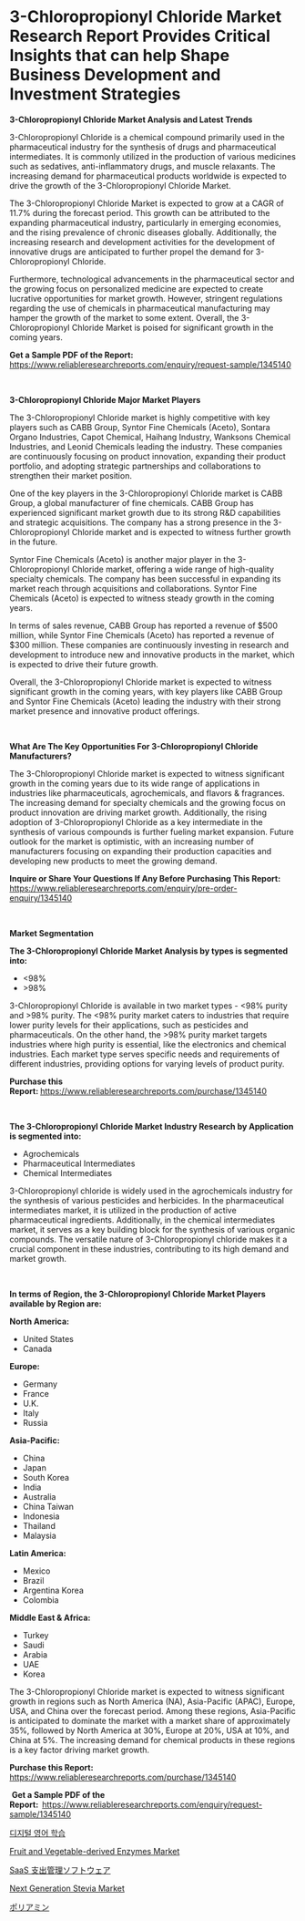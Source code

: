 <p><h1>3-Chloropropionyl Chloride Market Research Report Provides Critical Insights that can help Shape Business Development and Investment Strategies</h1></p><p><strong>3-Chloropropionyl Chloride Market Analysis and Latest Trends</strong></p>
<p><p>3-Chloropropionyl Chloride is a chemical compound primarily used in the pharmaceutical industry for the synthesis of drugs and pharmaceutical intermediates. It is commonly utilized in the production of various medicines such as sedatives, anti-inflammatory drugs, and muscle relaxants. The increasing demand for pharmaceutical products worldwide is expected to drive the growth of the 3-Chloropropionyl Chloride Market.</p><p>The 3-Chloropropionyl Chloride Market is expected to grow at a CAGR of 11.7% during the forecast period. This growth can be attributed to the expanding pharmaceutical industry, particularly in emerging economies, and the rising prevalence of chronic diseases globally. Additionally, the increasing research and development activities for the development of innovative drugs are anticipated to further propel the demand for 3-Chloropropionyl Chloride.</p><p>Furthermore, technological advancements in the pharmaceutical sector and the growing focus on personalized medicine are expected to create lucrative opportunities for market growth. However, stringent regulations regarding the use of chemicals in pharmaceutical manufacturing may hamper the growth of the market to some extent. Overall, the 3-Chloropropionyl Chloride Market is poised for significant growth in the coming years.</p></p>
<p><strong>Get a Sample PDF of the Report:&nbsp;</strong> <a href="https://www.reliableresearchreports.com/enquiry/request-sample/1345140">https://www.reliableresearchreports.com/enquiry/request-sample/1345140</a></p>
<p>&nbsp;</p>
<p><strong>3-Chloropropionyl Chloride Major Market Players</strong></p>
<p><p>The 3-Chloropropionyl Chloride market is highly competitive with key players such as CABB Group, Syntor Fine Chemicals (Aceto), Sontara Organo Industries, Capot Chemical, Haihang Industry, Wanksons Chemical Industries, and Leonid Chemicals leading the industry. These companies are continuously focusing on product innovation, expanding their product portfolio, and adopting strategic partnerships and collaborations to strengthen their market position.</p><p>One of the key players in the 3-Chloropropionyl Chloride market is CABB Group, a global manufacturer of fine chemicals. CABB Group has experienced significant market growth due to its strong R&D capabilities and strategic acquisitions. The company has a strong presence in the 3-Chloropropionyl Chloride market and is expected to witness further growth in the future.</p><p>Syntor Fine Chemicals (Aceto) is another major player in the 3-Chloropropionyl Chloride market, offering a wide range of high-quality specialty chemicals. The company has been successful in expanding its market reach through acquisitions and collaborations. Syntor Fine Chemicals (Aceto) is expected to witness steady growth in the coming years.</p><p>In terms of sales revenue, CABB Group has reported a revenue of $500 million, while Syntor Fine Chemicals (Aceto) has reported a revenue of $300 million. These companies are continuously investing in research and development to introduce new and innovative products in the market, which is expected to drive their future growth.</p><p>Overall, the 3-Chloropropionyl Chloride market is expected to witness significant growth in the coming years, with key players like CABB Group and Syntor Fine Chemicals (Aceto) leading the industry with their strong market presence and innovative product offerings.</p></p>
<p>&nbsp;</p>
<p><strong>What Are The Key Opportunities For 3-Chloropropionyl Chloride Manufacturers?</strong></p>
<p><p>The 3-Chloropropionyl Chloride market is expected to witness significant growth in the coming years due to its wide range of applications in industries like pharmaceuticals, agrochemicals, and flavors & fragrances. The increasing demand for specialty chemicals and the growing focus on product innovation are driving market growth. Additionally, the rising adoption of 3-Chloropropionyl Chloride as a key intermediate in the synthesis of various compounds is further fueling market expansion. Future outlook for the market is optimistic, with an increasing number of manufacturers focusing on expanding their production capacities and developing new products to meet the growing demand.</p></p>
<p><strong>Inquire or Share Your Questions If Any Before Purchasing This Report:</strong> <a href="https://www.reliableresearchreports.com/enquiry/pre-order-enquiry/1345140">https://www.reliableresearchreports.com/enquiry/pre-order-enquiry/1345140</a></p>
<p>&nbsp;</p>
<p><strong>Market Segmentation</strong></p>
<p><strong>The 3-Chloropropionyl Chloride Market Analysis by types is segmented into:</strong></p>
<p><ul><li><98%</li><li>>98%</li></ul></p>
<p><p>3-Chloropropionyl Chloride is available in two market types - <98% purity and >98% purity. The <98% purity market caters to industries that require lower purity levels for their applications, such as pesticides and pharmaceuticals. On the other hand, the >98% purity market targets industries where high purity is essential, like the electronics and chemical industries. Each market type serves specific needs and requirements of different industries, providing options for varying levels of product purity.</p></p>
<p><strong>Purchase this Report:&nbsp;</strong><a href="https://www.reliableresearchreports.com/purchase/1345140">https://www.reliableresearchreports.com/purchase/1345140</a></p>
<p>&nbsp;</p>
<p><strong>The 3-Chloropropionyl Chloride Market Industry Research by Application is segmented into:</strong></p>
<p><ul><li>Agrochemicals</li><li>Pharmaceutical Intermediates</li><li>Chemical Intermediates</li></ul></p>
<p><p>3-Chloropropionyl chloride is widely used in the agrochemicals industry for the synthesis of various pesticides and herbicides. In the pharmaceutical intermediates market, it is utilized in the production of active pharmaceutical ingredients. Additionally, in the chemical intermediates market, it serves as a key building block for the synthesis of various organic compounds. The versatile nature of 3-Chloropropionyl chloride makes it a crucial component in these industries, contributing to its high demand and market growth.</p></p>
<p>&nbsp;</p>
<p><strong>In terms of Region, the 3-Chloropropionyl Chloride Market Players available by Region are:</strong></p>
<p>
    <p> <strong> North America: </strong>
        <ul>
            <li>United States</li>
            <li>Canada</li>
        </ul>
        </p> 
    <p> <strong> Europe: </strong>
        <ul>
            <li>Germany</li>
            <li>France</li>
            <li>U.K.</li>
            <li>Italy</li>
            <li>Russia</li>
        </ul>
        </p> 
    <p> <strong> Asia-Pacific: </strong>
        <ul>
            <li>China</li>
            <li>Japan</li>
            <li>South Korea</li>
            <li>India</li>
            <li>Australia</li>
            <li>China Taiwan</li>
            <li>Indonesia</li>
            <li>Thailand</li>
            <li>Malaysia</li>
        </ul>
        </p> 
    <p> <strong> Latin America: </strong>
        <ul>
            <li>Mexico</li>
            <li>Brazil</li>
            <li>Argentina Korea</li>
            <li>Colombia</li>
        </ul>
        </p> 
    <p> <strong> Middle East & Africa: </strong>
        <ul>
            <li>Turkey</li>
            <li>Saudi</li>
            <li>Arabia</li>
            <li>UAE</li>
            <li>Korea</li>
        </ul>
    </p>
    </p>
<p><p>The 3-Chloropropionyl Chloride market is expected to witness significant growth in regions such as North America (NA), Asia-Pacific (APAC), Europe, USA, and China over the forecast period. Among these regions, Asia-Pacific is anticipated to dominate the market with a market share of approximately 35%, followed by North America at 30%, Europe at 20%, USA at 10%, and China at 5%. The increasing demand for chemical products in these regions is a key factor driving market growth.</p></p>
<p><strong>Purchase this Report: </strong><a href="https://www.reliableresearchreports.com/purchase/1345140">https://www.reliableresearchreports.com/purchase/1345140</a></p>
<p>&nbsp;<strong>Get a Sample PDF of the Report:&nbsp;&nbsp;</strong><a href="https://www.reliableresearchreports.com/enquiry/request-sample/1345140">https://www.reliableresearchreports.com/enquiry/request-sample/1345140</a></p>
<p><strong></strong></p>
<p><p><a href="https://medium.com/@felipegrrady654556/%EB%94%94%EC%A7%80%ED%84%B8-%EC%98%81%EC%96%B4-%EC%96%B8%EC%96%B4-%ED%95%99%EC%8A%B5-%EC%8B%9C%EC%9E%A5-%EC%A1%B0%EC%82%AC-%EB%B3%B4%EA%B3%A0%EC%84%9C-2024%EB%85%84%EB%B6%80%ED%84%B0-2031%EB%85%84%EA%B9%8C%EC%A7%80%EC%9D%98-%EC%97%AD%EC%82%AC-%EB%B0%8F-%EC%98%88%EC%B8%A1-754588b4ebd9">디지털 영어 학습</a></p><p><a href="https://github.com/timeliteaut/Market-Research-Report-List-1/blob/main/fruit-and-vegetable-derived-enzymes-market.md">Fruit and Vegetable-derived Enzymes Market</a></p><p><a href="https://medium.com/@abdielkilback/saas-%E3%82%BD%E3%83%95%E3%83%88%E3%82%A6%E3%82%A7%E3%82%A2-%E3%82%B5%E3%83%BC%E3%83%93%E3%82%B9-%E6%94%AF%E5%87%BA%E7%AE%A1%E7%90%86%E3%82%BD%E3%83%95%E3%83%88%E3%82%A6%E3%82%A7%E3%82%A2%E5%B8%82%E5%A0%B4%E3%83%AC%E3%83%9D%E3%83%BC%E3%83%88%E3%81%AF-%E3%81%93%E3%81%AE%E5%B8%82%E5%A0%B4%E3%81%AE%E6%9C%80%E6%96%B0%E3%81%AE%E3%83%88%E3%83%AC%E3%83%B3%E3%83%89%E3%82%84%E6%88%90%E9%95%B7%E6%A9%9F%E4%BC%9A%E3%82%92%E6%98%8E%E3%82%89%E3%81%8B%E3%81%AB%E3%81%97%E3%81%BE%E3%81%99-303d07d0931f">SaaS 支出管理ソフトウェア</a></p><p><a href="https://github.com/bobicer/Market-Research-Report-List-2/blob/main/next-generation-stevia-market.md">Next Generation Stevia Market</a></p><p><a href="https://medium.com/@alyle7648/%E3%83%9D%E3%83%AA%E3%82%A2%E3%83%9F%E3%83%B3%E5%B8%82%E5%A0%B4-2031%E5%B9%B4%E3%81%BE%E3%81%A7%E3%81%AE%E6%88%90%E5%8A%9F%E3%82%92%E5%8F%8E%E3%82%81%E3%82%8B%E3%83%93%E3%82%B8%E3%83%8D%E3%82%B9%E6%88%A6%E7%95%A5%E3%81%AE%E9%8D%B5-e908e5354c1b">ポリアミン</a></p></p>